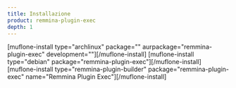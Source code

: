 ```yaml
---
title: Installazione
product: remmina-plugin-exec
depth: 1
---
```


[muflone-install type="archlinux" package="" aurpackage="remmina-plugin-exec" development=""][/muflone-install]
[muflone-install type="debian" package="remmina-plugin-exec"][/muflone-install]
[muflone-install type="remmina-plugin-builder" package="remmina-plugin-exec" name="Remmina Plugin Exec"][/muflone-install]

